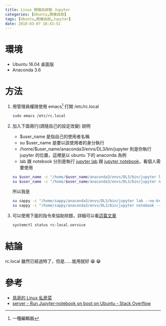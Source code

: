 ```yaml
---
title: Linux 開機自啟動 Jupyter
categories: [Ubuntu,開機自啟]
tags: [Ubuntu,開機自啟,Jupyter]
date: 2018-03-07 18:43:51
---
```

# 環境

* Ubuntu 16.04 桌面版
* Anaconda 3.6

# 方法

1. 用管理員權限使用 emacs[^1] 打開 /etc/rc.local 
    
    ```bash
    sudo emacs /etc/rc.local
    ```
2. 加入下面兩行(請隨自己的設定改變)
    說明
    * $user_name 是指自己的使用者名稱
    * su $user_name 是要以該使用者的身分執行
    * /home/$user_name/anaconda3/envs/DL3/bin/jupyter 則是你執行 jupyter 的位置，這裡是以 ubuntu 下的 anaconda 為例
    * lab 跟 notebook 分別是執行 [jupyter lab](https://github.com/jupyterlab/jupyterlab) 跟 [jupyter notebook](http://jupyter.org/)，看個人需要使用
    ```bash
    su $user_name -c "/home/$user_name/anaconda3/envs/DL3/bin/jupyter lab --no-browser;" &
    su $user_name -c "/home/$user_name/anaconda3/envs/DL3/bin/jupyter notebook --port 8889 --no-browser;" &
    ```

    所以我是
    ```bash
    su sappy -c "/home/sappy/anaconda3/envs/DL3/bin/jupyter lab --no-browser;" &
    su sappy -c "/home/sappy/anaconda3/envs/DL3/bin/jupyter notebook --port 8889 --no-browser;" &
    ```
3. 可以使用下面的指令來協助除錯，詳細可以看[這篇文章](http://linux.vbird.org/linux_basic/0510osloader.php#rc.local)
    ```bash
    systemctl status rc-local.service
    ```

# 結論

rc.local 雖然已經過時了，但是......能用就好 😁 :grin:

# 參考

* [鳥哥的 Linux 私房菜](http://linux.vbird.org/linux_basic/0510osloader.php)
* [server - Run Jupyter-notebook on boot on Ubuntu - Stack Overflow](https://stackoverflow.com/questions/44231789/run-jupyter-notebook-on-boot-on-ubuntu)

[^1]: 一種編輯器